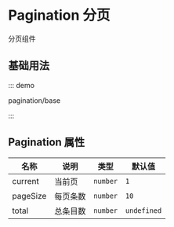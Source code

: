 # Pagination 分页

分页组件

## 基础用法

::: demo

pagination/base

:::

## Pagination 属性

| 名称     | 说明     | 类型     | 默认值      |
| -------- | -------- | -------- | ----------- |
| current  | 当前页   | `number` | `1`         |
| pageSize | 每页条数 | `number` | `10`        |
| total    | 总条目数 | `number` | `undefined` |



<script setup lang="ts">
import PaginationBase from '../examples/pagination/base.vue'
</script>